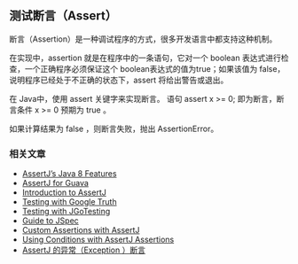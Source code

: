 ## 测试断言（Assert）
断言（Assertion）是一种调试程序的方式，很多开发语言中都支持这种机制。

在实现中，assertion 就是在程序中的一条语句，它对一个 boolean 表达式进行检查，一个正确程序必须保证这个 boolean表达式的值为true；如果该值为 false，说明程序已经处于不正确的状态下，assert 将给出警告或退出。

在 Java中，使用 assert 关键字来实现断言。 语句 assert x >= 0; 即为断言，断言条件 x >= 0 预期为 true 。

如果计算结果为 false ，则断言失败，抛出 AssertionError。

### 相关文章

- [AssertJ’s Java 8 Features](http://www.baeldung.com/assertJ-java-8-features)
- [AssertJ for Guava](http://www.baeldung.com/assertJ-for-guava)
- [Introduction to AssertJ](http://www.baeldung.com/introduction-to-assertj)
- [Testing with Google Truth](http://www.baeldung.com/google-truth)
- [Testing with JGoTesting](http://www.baeldung.com/jgotesting)
- [Guide to JSpec](http://www.baeldung.com/jspec)
- [Custom Assertions with AssertJ](http://www.baeldung.com/assertj-custom-assertion)
- [Using Conditions with AssertJ Assertions](http://www.baeldung.com/assertj-conditions)
- [AssertJ 的异常（Exception ）断言](https://www.ossez.com/t/assertj-exception/13988)
